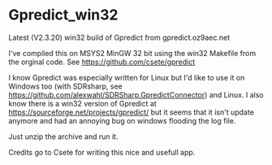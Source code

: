 # Gpredict_win32
Latest (V2.3.20) win32 build of Gpredict from gpredict.oz9aec.net

I've compiled this on MSYS2 MinGW 32 bit using the win32 Makefile from the orginal code. See 
https://github.com/csete/gpredict

I know Gpredict was especially written for Linux but I'd like to use it on Windows too (with SDRsharp, see 
https://github.com/alexwahl/SDRSharp.GpredictConnector) and Linux. I also know there is a win32 version of Gpredict at
https://sourceforge.net/projects/gpredict/ but it seems that it isn't update anymore and had an annoying bug on 
windows flooding the log file. 

Just unzip the archive and run it.

Credits go to Csete for writing this nice and usefull app.
